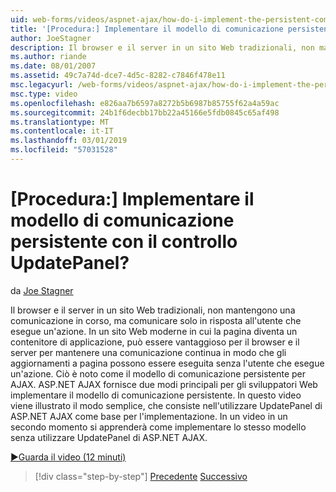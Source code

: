 ```yaml
---
uid: web-forms/videos/aspnet-ajax/how-do-i-implement-the-persistent-communications-pattern-with-the-updatepanel
title: '[Procedura:] Implementare il modello di comunicazione persistente con il controllo UpdatePanel? | Microsoft Docs'
author: JoeStagner
description: Il browser e il server in un sito Web tradizionali, non mantengono una comunicazione continua, ma comunicare solo in risposta all'utente di eseguire una determinata azione...
ms.author: riande
ms.date: 08/01/2007
ms.assetid: 49c7a74d-dce7-4d5c-8282-c7846f478e11
msc.legacyurl: /web-forms/videos/aspnet-ajax/how-do-i-implement-the-persistent-communications-pattern-with-the-updatepanel
msc.type: video
ms.openlocfilehash: e826aa7b6597a8272b5b6987b85755f62a4a59ac
ms.sourcegitcommit: 24b1f6decbb17bb22a45166e5fdb0845c65af498
ms.translationtype: MT
ms.contentlocale: it-IT
ms.lasthandoff: 03/01/2019
ms.locfileid: "57031528"
---
```

<a name="how-do-i-implement-the-persistent-communications-pattern-with-the-updatepanel"></a>[Procedura:] Implementare il modello di comunicazione persistente con il controllo UpdatePanel?
====================
da [Joe Stagner](https://github.com/JoeStagner)

Il browser e il server in un sito Web tradizionali, non mantengono una comunicazione in corso, ma comunicare solo in risposta all'utente che esegue un'azione. In un sito Web moderne in cui la pagina diventa un contenitore di applicazione, può essere vantaggioso per il browser e il server per mantenere una comunicazione continua in modo che gli aggiornamenti a pagina possono essere eseguita senza l'utente che esegue un'azione. Ciò è noto come il modello di comunicazione persistente per AJAX. ASP.NET AJAX fornisce due modi principali per gli sviluppatori Web implementare il modello di comunicazione persistente. In questo video viene illustrato il modo semplice, che consiste nell'utilizzare UpdatePanel di ASP.NET AJAX come base per l'implementazione. In un video in un secondo momento si apprenderà come implementare lo stesso modello senza utilizzare UpdatePanel di ASP.NET AJAX.

[&#9654;Guarda il video (12 minuti)](https://channel9.msdn.com/Blogs/ASP-NET-Site-Videos/how-do-i-implement-the-persistent-communications-pattern-with-the-updatepanel)

> [!div class="step-by-step"]
> [Precedente](how-do-i-use-the-conditional-updatemode-of-the-updatepanel.md)
> [Successivo](how-do-i-localize-an-aspnet-ajax-application.md)

